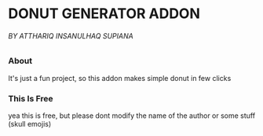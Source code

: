 # DONUT GENERATOR ADDON
###### BY ATTHARIQ INSANULHAQ SUPIANA

### About
It's just a fun project, so this addon makes simple donut in few clicks

### This Is Free
yea this is free, but please dont modify the name of the author or some stuff (skull emojis)
